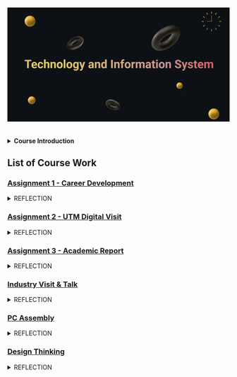 <h1>
<p align=”center”>
<img width=”200" height=”200" src="https://github.com/SabrinaHeng/Technology-Information-System/blob/main/Make%20your%20README%20(1).png" alt=”my banner”>
</p>
</h1>
<details>

<summary><b>Course Introduction</b></summary></br>
 <p>
   This course serves as a comprehensive introduction to information systems and technology, covering its practical applications in both personal and professional settings. Hardware, software, network, and communications are among the various aspects of IS/IT that will be examined. Students will gain hands-on experience in PC installation and productivity tools through lab work, which comprises a significant portion of the curriculum. Work-based learning is a crucial component of this class and includes both industry visits and talks. This offers students the opportunity to experience a real working environment, gain insight from industry professionals, and foster a stronger relationship between universities and the industry. Additionally, students will briefly explore the necessary requirements and job specifications for a career in IT.
 </p> 
</details>

<h2>
 <b>List of Course Work</b>
</h2>

<h3>
  
 [Assignment 1 - Career Development](https://github.com/SabrinaHeng/Technology-Information-System/blob/main/Assignment/Career%20Development%20Poster.pdf)

</h3>

<details>
  
  <summary>REFLECTION</summary></br>
  <p>During this talk, I was introduced to several crucial aspects surrounding resume building and its significance when applying for future employment opportunities. Additionally, I gained knowledge regarding big data and the distinction between data warehouse and data lake. The session also highlighted the programming languages predominantly used by the company. In summary, the importance of ICT in the industry cannot be overstated, as it enhances operational efficiency and enables prompt responses to customer needs.</p>

</details>

<h3>
  
 [Assignment 2 - UTM Digital Visit](https://github.com/SabrinaHeng/Technology-Information-System/tree/main/Assignment/Assignment2%20UTM%20Digital%20Video)

</h3>

<details>
  
  <summary>REFLECTION</summary></br>
  <p>The activities actually gave a lot of benefit to us as we have the chance to visit the data centre of UTM Digital. This was the first time we saw the data storage of our university and we have also get to know about the information and technology used in here. Otherwise, in this industry visit, they also introduced their team and it acually impressed us as they have a huge team to work together for maintaining the whole technology system for our university.</p>

</details>

<h3>
  
 [Assignment 3 - Academic Report](https://github.com/SabrinaHeng/Technology-Information-System/blob/main/Assignment/TIS%20assignment%203.pdf)

</h3>

<details>
  
  <summary>REFLECTION</summary></br>
  <p>To become a system developer in next four year, I plan to continuously learn additional programming languages and remain life-long learning throughout my career. In addition, I recognize the value of acquiring theoretical knowledge about computing to support my ongoing development. I aspire to leverage the techniques I learn during my industry internship in my final year of university and expand my skill set for future employment opportunities.</p>

</details>

<h3>
  
 [Industry Visit & Talk](https://github.com/SabrinaHeng/Technology-Information-System/tree/main/Assignment)

</h3>

<details>
  
  <summary>REFLECTION</summary></br>
  <p>Reflecting back on my recent industrial visit to Petronas and Huawei, I was fortunate to have the opportunity to experience these companies firsthand. The visit provided me with an invaluable insight into the lives of those in the computer industry, whom I will undoubtedly encounter in the future. The talk during industrial visit was particularly inspiring, and it has encouraged me to embrace the challenges, experiences, and difficulties that lie ahead.</br></br>
    The talk have emphasized the importance of continuous learning throughout our lives, particularly in computer science, where skills and knowledge are constantly evolving. To conclude, I am eager to become more involved in this field and intend to dedicate my free time to learning additional techniques and enhancing my understanding to become more knowledgeable in this area.</p>

</details>

<h3>
  
  [PC Assembly](https://github.com/SabrinaHeng/Technology-Information-System/tree/main/Assignment/PC%20Assembly)

</h3>

<details>
  
  <summary>REFLECTION</summary></br>
  <p>    Through the PC Assembly course, I have gained an in-depth understanding of the internal hardware components of a CPU and how they're manufactured. Additionally, I've been introduced to various hardware elements, including the hard disk drive, RAM, power supply, and others. Assembling a CPU allowed me to witness the internal structure of the device firsthand, which was a remarkable experience.</p>

</details>

<h3>

  [Design Thinking](https://github.com/SabrinaHeng/Technology-Information-System/tree/main/Assignment/Design%20Thinking)

</h3>

<details>
  
  <summary>REFLECTION</summary></br>
   <p>Through the study of design thinking, I have learned valuable problem-solving skills and logical thinking abilities that are essential to my chosen program. Additionally, I have learned the significance of effective teamwork in completing tasks assigned by our lecturer. As a group leader, I have also learned to guide my team to success by ensuring the completion of all assigned tasks.</p>

</details>
